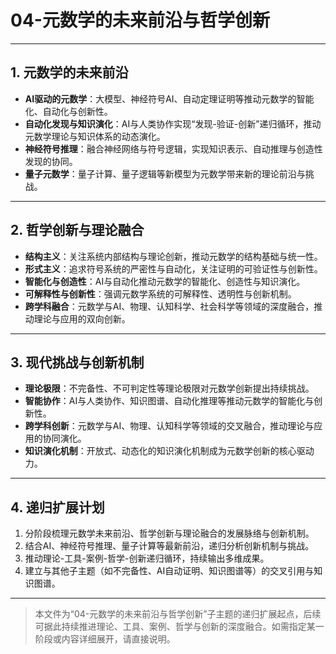 # 04-元数学的未来前沿与哲学创新

---

## 1. 元数学的未来前沿

- **AI驱动的元数学**：大模型、神经符号AI、自动定理证明等推动元数学的智能化、自动化与创新性。
- **自动化发现与知识演化**：AI与人类协作实现“发现-验证-创新”递归循环，推动元数学理论与知识体系的动态演化。
- **神经符号推理**：融合神经网络与符号逻辑，实现知识表示、自动推理与创造性发现的协同。
- **量子元数学**：量子计算、量子逻辑等新模型为元数学带来新的理论前沿与挑战。

---

## 2. 哲学创新与理论融合

- **结构主义**：关注系统内部结构与理论创新，推动元数学的结构基础与统一性。
- **形式主义**：追求符号系统的严密性与自动化，关注证明的可验证性与创新性。
- **智能化与创造性**：AI与自动化推动元数学的智能化、创造性与知识演化。
- **可解释性与创新性**：强调元数学系统的可解释性、透明性与创新机制。
- **跨学科融合**：元数学与AI、物理、认知科学、社会科学等领域的深度融合，推动理论与应用的双向创新。

---

## 3. 现代挑战与创新机制

- **理论极限**：不完备性、不可判定性等理论极限对元数学创新提出持续挑战。
- **智能协作**：AI与人类协作、知识图谱、自动化推理等推动元数学的智能化与创新性。
- **跨学科创新**：元数学与AI、物理、认知科学等领域的交叉融合，推动理论与应用的协同演化。
- **知识演化机制**：开放式、动态化的知识演化机制成为元数学创新的核心驱动力。

---

## 4. 递归扩展计划

1. 分阶段梳理元数学未来前沿、哲学创新与理论融合的发展脉络与创新机制。
2. 结合AI、神经符号推理、量子计算等最新前沿，递归分析创新机制与挑战。
3. 推动理论-工具-案例-哲学-创新递归循环，持续输出多维成果。
4. 建立与其他子主题（如不完备性、AI自动证明、知识图谱等）的交叉引用与知识图谱。

---

> 本文件为“04-元数学的未来前沿与哲学创新”子主题的递归扩展起点，后续可据此持续推进理论、工具、案例、哲学与创新的深度融合。如需指定某一阶段或内容详细展开，请直接说明。
